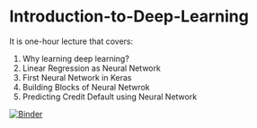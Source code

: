 # Introduction-to-Deep-Learning

It is one-hour lecture that covers:
1. Why learning deep learning?
2. Linear Regression as Neural Network
3. First Neural Network in Keras
4. Building Blocks of Neural Netwrok
5. Predicting Credit Default using Neural Network

[![Binder](https://mybinder.org/badge.svg)](https://mybinder.org/v2/gh/aayancheng/Introduction-to-Deep-Learning/master)
